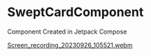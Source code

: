 # SweptCardComponent


Component Created in Jetpack Compose


[Screen_recording_20230926_105521.webm](https://github.com/grimarj89/SweptCardComponent/assets/4397770/f1ef76cb-afab-4061-9d7a-ce39a6fe656c)

